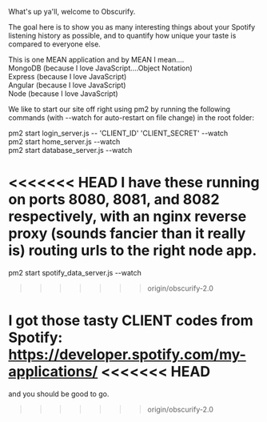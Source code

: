 What's up ya'll, welcome to Obscurify.

The goal here is to show you as many interesting things about
your Spotify listening history as possible, and to quantify
how unique your taste is compared to everyone else.

This is one MEAN application
and by MEAN I mean....<br />
MongoDB (because I love JavaScript....Object Notation)<br />
Express (because I love JavaScript)<br />
Angular (because I love JavaScript)<br />
Node (because I love JavaScript)

We like to start our site off right using pm2
by running the following commands (with --watch for auto-restart on file change) in the root folder:

pm2 start login_server.js -- 'CLIENT_ID' 'CLIENT_SECRET' --watch<br />
pm2 start home_server.js --watch<br />
pm2 start database_server.js --watch<br />

<<<<<<< HEAD
I have these running on ports 8080, 8081, and 8082 respectively, with an nginx reverse proxy (sounds fancier than it really is) routing urls to the right node app.
=======
pm2 start spotify_data_server.js --watch
>>>>>>> origin/obscurify-2.0

I got those tasty CLIENT codes from Spotify:
https://developer.spotify.com/my-applications/
<<<<<<< HEAD
=======

and you should be good to go.
>>>>>>> origin/obscurify-2.0
